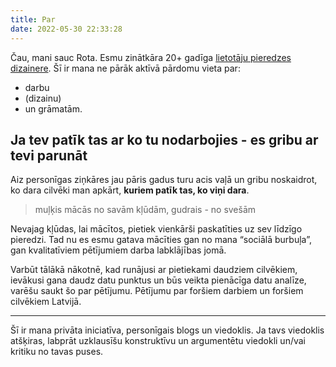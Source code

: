 ```yaml
---
title: Par
date: 2022-05-30 22:33:28
---
```


Čau, mani sauc Rota. Esmu zinātkāra 20+ gadīga [lietotāju pieredzes dizainere](https://rotakalnina.lv/?utm_source=blog). Šī ir mana ne pārāk aktīvā pārdomu vieta par:
- darbu
- (dizainu)
- un grāmatām.

## Ja tev patīk tas ar ko tu nodarbojies - es gribu ar tevi parunāt

Aiz personīgas ziņkāres jau pāris gadus turu acis vaļā un gribu noskaidrot, ko dara cilvēki man apkārt, **kuriem patīk tas, ko viņi dara**.

> muļķis mācās no savām kļūdām, gudrais - no svešām

Nevajag kļūdas, lai mācītos, pietiek vienkārši paskatīties uz sev līdzīgo pieredzi. Tad nu es esmu gatava mācīties gan no mana “sociālā burbuļa”, gan kvalitatīviem pētījumiem darba labklājības jomā.

Varbūt tālākā nākotnē, kad runājusi ar pietiekami daudziem cilvēkiem, ievākusi gana daudz datu punktus un būs veikta pienācīga datu analīze, varēšu saukt šo par pētījumu. Pētījumu par foršiem darbiem un foršiem cilvēkiem Latvijā.

-----

Šī ir mana privāta iniciatīva, personīgais blogs un viedoklis. Ja tavs viedoklis atšķiras, labprāt uzklausīšu konstruktīvu un argumentētu viedokli un/vai kritiku no tavas puses.
